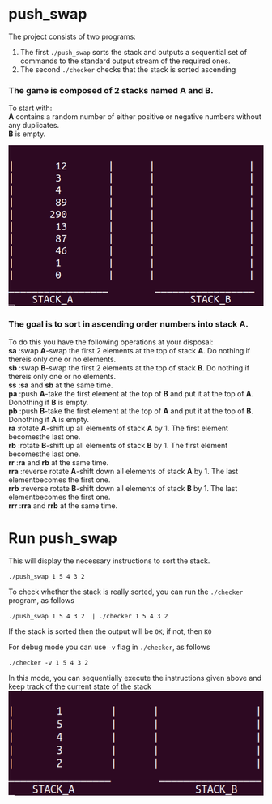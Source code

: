 # push_swap
The project consists of two programs:  
1. The first `./push_swap` sorts the stack and outputs a sequential set of commands to the standard output stream of the required ones.  
2. The second `./checker` checks that the stack is sorted ascending  
  
### The game is composed of 2 stacks named **A** and **B**.  
To start with:  
  **A** contains a random number of either positive or negative numbers without any duplicates.  
  **B** is empty.  
  
  ![Image alt](https://github.com/arptra/push_swap/blob/master/pic/ps_0.png)

### The goal is to sort in ascending order numbers into stack **A**.  
To do this you have the following operations at your disposal:  
**sa** :swap **A**-swap the first 2 elements at the top of stack **A**. Do nothing if thereis only one or no elements.  
**sb** :swap **B**-swap the first 2 elements at the top of stack **B**. Do nothing if thereis only one or no elements.  
**ss** :**sa** and **sb** at the same time.  
**pa** :push **A**-take the first element at the top of **B** and put it at the top of **A**. Donothing if **B** is empty.  
**pb** :push **B**-take the first element at the top of **A** and put it at the top of **B**. Donothing if **A** is empty.  
**ra** :rotate **A**-shift up all elements of stack **A** by 1. The first element becomesthe last one.  
**rb** :rotate **B**-shift up all elements of stack **B** by 1. The first element becomesthe last one.  
**rr** :**ra** and **rb** at the same time.  
**rra** :reverse rotate **A**-shift down all elements of stack **A** by 1. The last elementbecomes the first one.  
**rrb** :reverse rotate **B**-shift down all elements of stack **B** by 1. The last elementbecomes the first one.  
**rrr** :**rra** and **rrb** at the same time.  

# Run push_swap  
  
This will display the necessary instructions to sort the stack.  
```
./push_swap 1 5 4 3 2
```
To check whether the stack is really sorted, you can run the `./checker` program, as follows  
```
./push_swap 1 5 4 3 2  | ./checker 1 5 4 3 2
```
If the stack is sorted then the output will be `OK`; if not, then `KO`  
  
For debug mode you can use `-v` flag in `./checker`, as follows  
```
./checker -v 1 5 4 3 2
```
In this mode, you can sequentially execute the instructions given above and keep track of the current state of the stack  
![Alt Text](https://github.com/arptra/push_swap/blob/master/pic/stack_sort.gif)  
